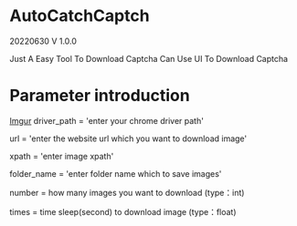 # AutoCatchCaptch
20220630 V 1.0.0

Just A Easy Tool To Download Captcha
Can Use UI To Download Captcha

# Parameter introduction

[Imgur](https://i.imgur.com/7IsJVfr.png)
driver_path = 'enter your chrome driver path'

url = 'enter the website url which you want to download image'

xpath = 'enter image xpath'

folder_name = 'enter folder name which to save images'

number = how many images you want to download (type：int)

times = time sleep(second) to download image (type：float)

